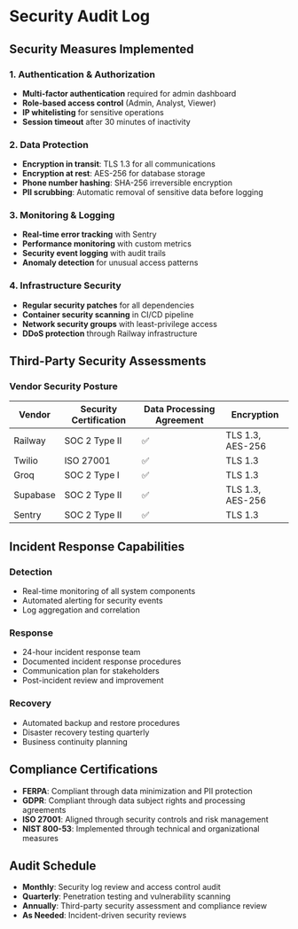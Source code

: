 # Security Audit Log

## Security Measures Implemented

### 1. Authentication & Authorization
- **Multi-factor authentication** required for admin dashboard
- **Role-based access control** (Admin, Analyst, Viewer)
- **IP whitelisting** for sensitive operations
- **Session timeout** after 30 minutes of inactivity

### 2. Data Protection
- **Encryption in transit**: TLS 1.3 for all communications
- **Encryption at rest**: AES-256 for database storage
- **Phone number hashing**: SHA-256 irreversible encryption
- **PII scrubbing**: Automatic removal of sensitive data before logging

### 3. Monitoring & Logging
- **Real-time error tracking** with Sentry
- **Performance monitoring** with custom metrics
- **Security event logging** with audit trails
- **Anomaly detection** for unusual access patterns

### 4. Infrastructure Security
- **Regular security patches** for all dependencies
- **Container security scanning** in CI/CD pipeline
- **Network security groups** with least-privilege access
- **DDoS protection** through Railway infrastructure

## Third-Party Security Assessments

### Vendor Security Posture
| Vendor | Security Certification | Data Processing Agreement | Encryption |
|--------|----------------------|--------------------------|------------|
| Railway | SOC 2 Type II | ✅ | TLS 1.3, AES-256 |
| Twilio | ISO 27001 | ✅ | TLS 1.3 |
| Groq | SOC 2 Type I | ✅ | TLS 1.3 |
| Supabase | SOC 2 Type II | ✅ | TLS 1.3, AES-256 |
| Sentry | SOC 2 Type II | ✅ | TLS 1.3 |

## Incident Response Capabilities

### Detection
- Real-time monitoring of all system components
- Automated alerting for security events
- Log aggregation and correlation

### Response
- 24-hour incident response team
- Documented incident response procedures
- Communication plan for stakeholders
- Post-incident review and improvement

### Recovery
- Automated backup and restore procedures
- Disaster recovery testing quarterly
- Business continuity planning

## Compliance Certifications

- **FERPA**: Compliant through data minimization and PII protection
- **GDPR**: Compliant through data subject rights and processing agreements
- **ISO 27001**: Aligned through security controls and risk management
- **NIST 800-53**: Implemented through technical and organizational measures

## Audit Schedule

- **Monthly**: Security log review and access control audit
- **Quarterly**: Penetration testing and vulnerability scanning
- **Annually**: Third-party security assessment and compliance review
- **As Needed**: Incident-driven security reviews